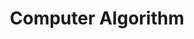 ---
title: Computer Algorithm
menu:
  notes:
    name: Computer Algorithm
    identifier: notes-algorithm
    weight: 30
---
